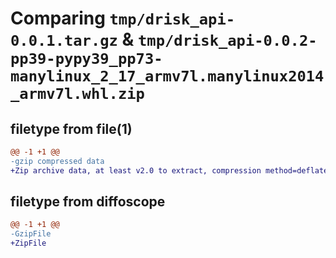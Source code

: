 # Comparing `tmp/drisk_api-0.0.1.tar.gz` & `tmp/drisk_api-0.0.2-pp39-pypy39_pp73-manylinux_2_17_armv7l.manylinux2014_armv7l.whl.zip`

## filetype from file(1)

```diff
@@ -1 +1 @@
-gzip compressed data
+Zip archive data, at least v2.0 to extract, compression method=deflate
```

## filetype from diffoscope

```diff
@@ -1 +1 @@
-GzipFile
+ZipFile
```

